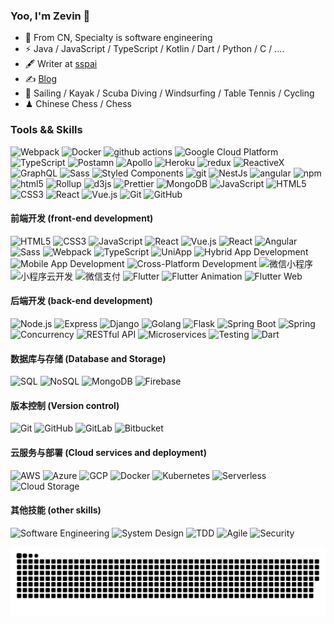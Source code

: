 ### Yoo, I'm Zevin 👋

- 🍻 From CN, Specialty is software engineering
- ⚡ Java / JavaScript / TypeScript / Kotlin / Dart / Python / C / ....
- 🖋 Writer at [sspai](https://sspai.com/u/zevin)
- ✍️ [Blog](https://intellieff.top)
- 🏃 Sailing / Kayak / Scuba Diving / Windsurfing / Table Tennis / Cycling
- ♟ Chinese Chess / Chess 

<h3>Tools && Skills</h3>
<p>
  <img alt="Webpack" src="https://img.shields.io/badge/-Webpack-8DD6F9?style=flat-square&logo=webpack&logoColor=white" /> 
  <img alt="Docker" src="https://img.shields.io/badge/-Docker-46a2f1?style=flat-square&logo=docker&logoColor=white" />
  <img alt="github actions" src="https://img.shields.io/badge/-Github_Actions-2088FF?style=flat-square&logo=github-actions&logoColor=white" />
  <img alt="Google Cloud Platform" src="https://img.shields.io/badge/-Google_Cloud_Platform-1a73e8?style=flat-square&logo=google-cloud&logoColor=white" />
  <img alt="TypeScript" src="https://img.shields.io/badge/-TypeScript-007ACC?style=flat-square&logo=typescript&logoColor=white" />
  <img alt="Postamn" src="https://img.shields.io/badge/-Postman-FF6C37?style=flat-square&logo=postman&logoColor=white" />
  <img alt="Apollo" src="https://img.shields.io/badge/-Apollo%20GraphQL-311C87?style=flat-square&logo=apollo-graphql&logoColor=white" />
  <img alt="Heroku" src="https://img.shields.io/badge/-Heroku-430098?style=flat-square&logo=heroku&logoColor=white" />
  <img alt="redux" src="https://img.shields.io/badge/-Redux-764ABC?style=flat-square&logo=redux&logoColor=white" />
  <img alt="ReactiveX" src="https://img.shields.io/badge/-RxJs-B7178C?style=flat-square&logo=reactivex&logoColor=white" />
  <img alt="GraphQL" src="https://img.shields.io/badge/-GraphQL-E10098?style=flat-square&logo=graphql&logoColor=white" />
  <img alt="Sass" src="https://img.shields.io/badge/-Sass-CC6699?style=flat-square&logo=sass&logoColor=white" />
  <img alt="Styled Components" src="https://img.shields.io/badge/-Styled_Components-db7092?style=flat-square&logo=styled-components&logoColor=white" />
  <img alt="git" src="https://img.shields.io/badge/-Git-F05032?style=flat-square&logo=git&logoColor=white" />
  <img alt="NestJs" src="https://img.shields.io/badge/-NestJs-ea2845?style=flat-square&logo=nestjs&logoColor=white" />
  <img alt="angular" src="https://img.shields.io/badge/-Angular-DD0031?style=flat-square&logo=angular&logoColor=white" />
  <img alt="npm" src="https://img.shields.io/badge/-NPM-CB3837?style=flat-square&logo=npm&logoColor=white" />
  <img alt="html5" src="https://img.shields.io/badge/-HTML5-E34F26?style=flat-square&logo=html5&logoColor=white" />
  <img alt="Rollup" src="https://img.shields.io/badge/-Rollup-EC4A3F?style=flat-square&logo=rollup.js&logoColor=white" />
  <img alt="d3js" src="https://img.shields.io/badge/-D3.js-F9A03C?style=flat-square&logo=d3.js&logoColor=white" />
  <img alt="Prettier" src="https://img.shields.io/badge/-Prettier-F7B93E?style=flat-square&logo=prettier&logoColor=white" />
  <img alt="MongoDB" src="https://img.shields.io/badge/-MongoDB-13aa52?style=flat-square&logo=mongodb&logoColor=white" />
  <img alt="JavaScript" src="https://img.shields.io/badge/-JavaScript-F7DF1E?style=flat-square&logo=JavaScript&logoColor=white" /> <img alt="HTML5" src="https://img.shields.io/badge/-HTML5-E34F26?style=flat-square&logo=HTML5&logoColor=white" /> <img alt="CSS3" src="https://img.shields.io/badge/-CSS3-1572B6?style=flat-square&logo=CSS3&logoColor=white" /> <img alt="React" src="https://img.shields.io/badge/-React-61DAFB?style=flat-square&logo=React&logoColor=white" /> <img alt="Vue.js" src="https://img.shields.io/badge/-Vue.js-4FC08D?style=flat-square&logo=Vue.js&logoColor=white" /> <img alt="Git" src="https://img.shields.io/badge/-Git-F05032?style=flat-square&logo=Git&logoColor=white" /> <img alt="GitHub" src="https://img.shields.io/badge/-GitHub-181717?style=flat-square&logo=GitHub&logoColor=white" />

#### 前端开发 (front-end development)
![HTML5](https://img.shields.io/badge/-HTML5-E34F26?style=flat-square&logo=HTML5&logoColor=white)
![CSS3](https://img.shields.io/badge/-CSS3-1572B6?style=flat-square&logo=CSS3&logoColor=white)
![JavaScript](https://img.shields.io/badge/-JavaScript-F7DF1E?style=flat-square&logo=JavaScript&logoColor=black)
![React](https://img.shields.io/badge/-React-61DAFB?style=flat-square&logo=React&logoColor=white)
![Vue.js](https://img.shields.io/badge/-Vue.js-4FC08D?style=flat-square&logo=Vue.js&logoColor=white)
![React](https://img.shields.io/badge/-React-61DAFB?style=flat-square&logo=React&logoColor=white)
![Angular](https://img.shields.io/badge/-Angular-DD0031?style=flat-square&logo=Angular&logoColor=white)
![Sass](https://img.shields.io/badge/-Sass-CC6699?style=flat-square&logo=Sass&logoColor=white)
![Webpack](https://img.shields.io/badge/-Webpack-8DD6F9?style=flat-square&logo=Webpack&logoColor=black)
![TypeScript](https://img.shields.io/badge/-TypeScript-3178C6?style=flat-square&logo=TypeScript&logoColor=white)
![UniApp](https://img.shields.io/badge/-UniApp-008CFF?style=flat-square&logo=vue.js&logoColor=white)
![Hybrid App Development](https://img.shields.io/badge/-Hybrid_App_Development-007ACC?style=flat-square)
![Mobile App Development](https://img.shields.io/badge/-Mobile_App_Development-008CFF?style=flat-square)
![Cross-Platform Development](https://img.shields.io/badge/-Cross_Platform_Development-61DAFB?style=flat-square)
![微信小程序](https://img.shields.io/badge/-微信小程序-07C160?style=flat-square&logo=wechat&logoColor=white)
![小程序云开发](https://img.shields.io/badge/-小程序云开发-07C160?style=flat-square)
![微信支付](https://img.shields.io/badge/-微信支付-07C160?style=flat-square)
![Flutter](https://img.shields.io/badge/-Flutter-02569B?style=flat-square&logo=flutter&logoColor=white)
![Flutter Animation](https://img.shields.io/badge/-Flutter_Animation-02569B?style=flat-square)
![Flutter Web](https://img.shields.io/badge/-Flutter_Web-0175C2?style=flat-square)

#### 后端开发 (back-end development)
![Node.js](https://img.shields.io/badge/-Node.js-43853d?style=flat-square&logo=Node.js&logoColor=white)
![Express](https://img.shields.io/badge/-Express-000000?style=flat-square&logo=Express&logoColor=white)
![Django](https://img.shields.io/badge/-Django-092E20?style=flat-square&logo=Django&logoColor=white)
![Golang](https://img.shields.io/badge/-Golang-00ADD8?style=flat-square&logo=go&logoColor=white)
![Flask](https://img.shields.io/badge/-Flask-000000?style=flat-square&logo=Flask&logoColor=white)
![Spring Boot](https://img.shields.io/badge/-Spring_Boot-6DB33F?style=flat-square&logo=Spring-Boot&logoColor=white)
![Spring](https://img.shields.io/badge/-Spring-6DB33F?style=flat-square&logo=Spring&logoColor=white)
![Concurrency](https://img.shields.io/badge/-Concurrency-00ADD8?style=flat-square)
![RESTful API](https://img.shields.io/badge/-RESTful_API-336791?style=flat-square)
![Microservices](https://img.shields.io/badge/-Microservices-336791?style=flat-square)
![Testing](https://img.shields.io/badge/-Testing-00ADD8?style=flat-square)
![Dart](https://img.shields.io/badge/-Dart-0175C2?style=flat-square&logo=dart&logoColor=white)

#### 数据库与存储 (Database and Storage)
![SQL](https://img.shields.io/badge/-SQL-4479A1?style=flat-square&logo=MySQL&logoColor=white)
![NoSQL](https://img.shields.io/badge/-NoSQL-4DB33D?style=flat-square)
![MongoDB](https://img.shields.io/badge/-MongoDB-47A248?style=flat-square&logo=MongoDB&logoColor=white)
![Firebase](https://img.shields.io/badge/-Firebase-FFCA28?style=flat-square&logo=Firebase&logoColor=black)

#### 版本控制 (Version control)
![Git](https://img.shields.io/badge/-Git-F05032?style=flat-square&logo=Git&logoColor=white)
![GitHub](https://img.shields.io/badge/-GitHub-181717?style=flat-square&logo=GitHub&logoColor=white)
![GitLab](https://img.shields.io/badge/-GitLab-FCA121?style=flat-square&logo=GitLab&logoColor=black)
![Bitbucket](https://img.shields.io/badge/-Bitbucket-0052CC?style=flat-square&logo=Bitbucket&logoColor=white)

#### 云服务与部署 (Cloud services and deployment)
![AWS](https://img.shields.io/badge/-AWS-232F3E?style=flat-square&logo=Amazon-AWS&logoColor=white)
![Azure](https://img.shields.io/badge/-Azure-0089D6?style=flat-square&logo=Microsoft-Azure&logoColor=white)
![GCP](https://img.shields.io/badge/-GCP-4285F4?style=flat-square&logo=Google-Cloud&logoColor=white)
![Docker](https://img.shields.io/badge/-Docker-2496ED?style=flat-square&logo=Docker&logoColor=white)
![Kubernetes](https://img.shields.io/badge/-Kubernetes-326CE5?style=flat-square&logo=Kubernetes&logoColor=white)
![Serverless](https://img.shields.io/badge/-Serverless-FD5750?style=flat-square&logo=Serverless&logoColor=black)
![Cloud Storage](https://img.shields.io/badge/-Cloud_Storage-4285F4?style=flat-square)

#### 其他技能 (other skills)
![Software Engineering](https://img.shields.io/badge/-Software_Engineering-000000?style=flat-square)
![System Design](https://img.shields.io/badge/-System_Design-343434?style=flat-square)
![TDD](https://img.shields.io/badge/-TDD-0095D5?style=flat-square)
![Agile](https://img.shields.io/badge/-Agile-009BCC?style=flat-square)
![Security](https://img.shields.io/badge/-Security-0089D6?style=flat-square)
  <br/>
</p>  

<picture>
  <source media="(prefers-color-scheme: dark)" srcset="github-snake-dark.svg" />
  <source media="(prefers-color-scheme: light)" srcset="[github-snake.svg](https://github.com/Zevino/snk/blob/output/github-contribution-grid-snake.svg)https://github.com/Zevino/snk/blob/output/github-contribution-grid-snake.svg" />
  <img alt="github-snake" src="https://github.com/Zevino/snk/blob/output/github-contribution-grid-snake.svg" />
</picture>
